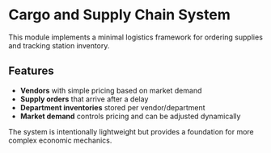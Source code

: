 # Cargo and Supply Chain System

This module implements a minimal logistics framework for ordering supplies and tracking station inventory.

## Features

- **Vendors** with simple pricing based on market demand
- **Supply orders** that arrive after a delay
- **Department inventories** stored per vendor/department
- **Market demand** controls pricing and can be adjusted dynamically

The system is intentionally lightweight but provides a foundation for more complex economic mechanics.
